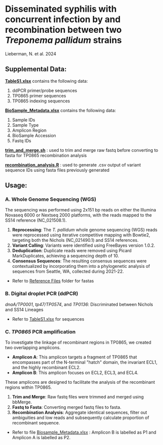 # Disseminated syphilis with concurrent infection by and recombination between two _Treponema pallidum_ strains
Lieberman, N. et al. 2024

## **Supplemental Data:**

**[TableS1.xlsx](https://github.com/shahm4/T.pallidum_CoInfect_Recomb_Supp/edit/main/README.md#:~:text=README.md-,TableS1,-.xlsx)** contains the following data:
  1. ddPCR primer/probe sequences
  2. TP0865 primer sequences
  3. TP0865 indexing sequences

**[BioSample_Metadata.xlsx](https://github.com/shahm4/T.pallidum_CoInfect_Recomb_Supp/edit/main/README.md#:~:text=Reference%20Files-,BioSample_Metadata,-.xlsx)** contains the following data:
  1. Sample IDs
  2. Sample Type
  3. Amplicon Region
  4. BioSample Accession
  5. Fastq IDs

**[trim_and_merge.sh](https://github.com/shahm4/T.pallidum_CoInfect_Recomb_Supp/edit/main/README.md#:~:text=recombination_analysis.R-,trim_and_merge,-.sh)** : used to trim and merge raw fastq before converting to fasta for TP0865 recombination analysis

**[recombination_analysis.R](https://github.com/shahm4/T.pallidum_CoInfect_Recomb_Supp/edit/main/README.md#:~:text=TableS1.xlsx-,recombination_analysis,-.R)** : used to generate .csv output of variant sequence IDs using fasta files previously generated


## **Usage:**
### A. Whole Genome Sequencing (WGS)

The sequencing was performed using 2x151 bp reads on either the Illumina Novaseq 6000 or Nextseq 2000 platforms, with the reads mapped to the SS14 reference (NC_021508.1). 

1. **Reprocessing**: The _T. pallidum_ whole genome sequencing (WGS) reads were reprocessed using iterative competitive mapping with Bowtie2, targeting both the Nichols (NC_021490.1) and SS14 references.
2. **Variant Calling**: Variants were identified using FreeBayes version 1.0.2.
3. **Deduplication**: Duplicate reads were removed using Picard MarkDuplicates, achieving a sequencing depth of 10.
4. **Consensus Sequences**: The resulting consensus sequences were contextualized by incorporating them into a phylogenetic analysis of sequences from Seattle, WA, collected during 2021-22.

* Refer to [Reference Files](https://github.com/shahm4/T.pallidum_CoInfect_Recomb_Supp/edit/main/README.md#:~:text=t-,Reference,-Files) folder for fastas

### B. Digital droplet PCR (ddPCR)

_dnaA/TP0001_, _tp47/TP0574_, and _TP0136_: Discriminated between Nichols and SS14 Lineages

* Refer to [TableS1.xlsx](https://github.com/shahm4/T.pallidum_CoInfect_Recomb_Supp/edit/main/README.md#:~:text=README.md-,TableS1,-.xlsx) for sequences

### C. _TP0865_ PCR amplification

To investigate the linkage of recombinant regions in TP0865, we created two overlapping amplicons. 

- **Amplicon A**: This amplicon targets a fragment of TP0865 that encompasses part of the N-terminal "hatch" domain, the invariant ECL1, and the highly recombinant ECL2.
- **Amplicon B**: This amplicon focuses on ECL2, ECL3, and ECL4.

These amplicons are designed to facilitate the analysis of the recombinant regions within TP0865.

1. **Trim and Merge**: Raw fastq files were trimmed and merged using bbMerge.
2. **Fastq to Fasta**: Converting merged fastq files to fasta.
3. **Recombination Analysis**: Aggregate identical sequences, filter out ambiguities and low reads and subsequently calculate proportion of recombinant sequence.

* Refer to file [Biosample_Metadata.xlsx](https://github.com/shahm4/T.pallidum_CoInfect_Recomb_Supp/edit/main/README.md#:~:text=Reference%20Files-,BioSample_Metadata,-.xlsx) : Amplicon B is labelled as P1 and Amplicon A is labelled as P2. 
